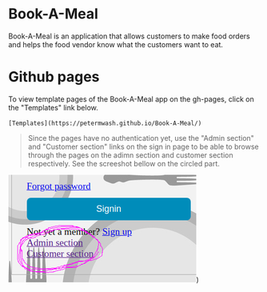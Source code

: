# Book-A-Meal
Book-A-Meal is an application that allows customers to make food orders and helps the food vendor know what the customers want to eat.

# Github pages

To view template pages of the Book-A-Meal app on the gh-pages, click on the "Templates" link below.

```
[Templates](https://petermwash.github.io/Book-A-Meal/)
```

>Since the pages have no authentication yet, use the "Admin section" and "Customer section" links on the sign in page to be able to browse through the pages on the adimn section and customer section respectively. See the screeshot bellow on the circled part.

![alt text](https://raw.githubusercontent.com/petermwash/Book-A-Meal/master/eg-img.png))
